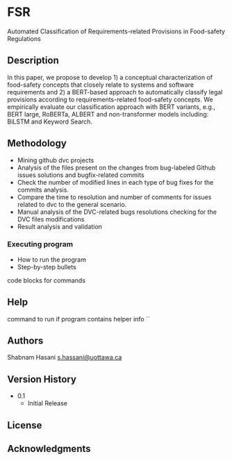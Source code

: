 # FSR
Automated Classification of Requirements-related Provisions in Food-safety Regulations

## Description

In this paper, we propose to develop 1) a conceptual characterization of food-safety concepts that closely relate to systems and software requirements and 2) a BERT-based approach to automatically classify legal provisions according to requirements-related food-safety concepts. We empirically evaluate our classification approach with BERT variants, e.g., BERT large, RoBERTa, ALBERT and non-transformer models including: BiLSTM and Keyword Search.

## Methodology

* Mining github dvc projects 
* Analysis of the files present on the changes from bug-labeled Github issues solutions and bugfix-related commits
* Check the number of modified lines in each type of bug fixes for the commits analysis.
* Compare the time to resolution and number of comments for issues related to dvc to the general scenario.
* Manual analysis of the DVC-related bugs resolutions checking for the DVC files modifications
* Result analysis and validation 


### Executing program

* How to run the program
* Step-by-step bullets

code blocks for commands


## Help

command to run if program contains helper info
``


## Authors
Shabnam Hasani
s.hassani@uottawa.ca

## Version History

* 0.1
    * Initial Release

## License


## Acknowledgments
